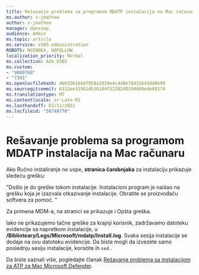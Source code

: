 ```yaml
---
title: Rešavanje problema sa programom MDATP instalacija na Mac računaru
ms.author: v-jmathew
author: v-jmathew
manager: dansimp
audience: Admin
ms.topic: article
ms.service: o365-administration
ROBOTS: NOINDEX, NOFOLLOW
localization_priority: Normal
ms.collection: Adm_O365
ms.custom:
- "9000760"
- "7391"
ms.openlocfilehash: 4b03361666f950a2010e4c4d8e78d156438d9e90
ms.sourcegitcommit: 6312ee31561db36104f32282d019d069ede69174
ms.translationtype: MT
ms.contentlocale: sr-Latn-RS
ms.lasthandoff: 03/11/2021
ms.locfileid: "50749770"
---
```

# <a name="troubleshoot-mdatp-installation-problems-on-a-mac"></a>Rešavanje problema sa programom MDATP instalacija na Mac računaru

Ako Ručno instaliranje ne uspe, **stranica čarobnjaka** za instalaciju prikazuje sledeću grešku:

"Došlo je do greške tokom instalacije. Instalacioni program je naišao na grešku koja je izazvala otkazivanje instalacije. Obratite se proizvođaču softvera za pomoć. "

Za primena MDM-a, na stranici se prikazuje i Opšta greška.

Iako ne prikazujemo tačne greške za krajnji korisnik, zadržavamo datoteku evidencije sa napretkom instalacije, u **/Biblioteary/Logs/Microsoft/mdatp/Install.log**. Svaka sesija instalacije se dodaje na ovu datoteku evidencije. Da biste mogli da izvezete samo poslednju sesiju instalacije, koristite ih `sed` .

Da biste saznali više, pogledajte članak [Rešavanje problema sa instalacijom za ATP za Mac Microsoft Defender](https://go.microsoft.com/fwlink/?linkid=2144615).
